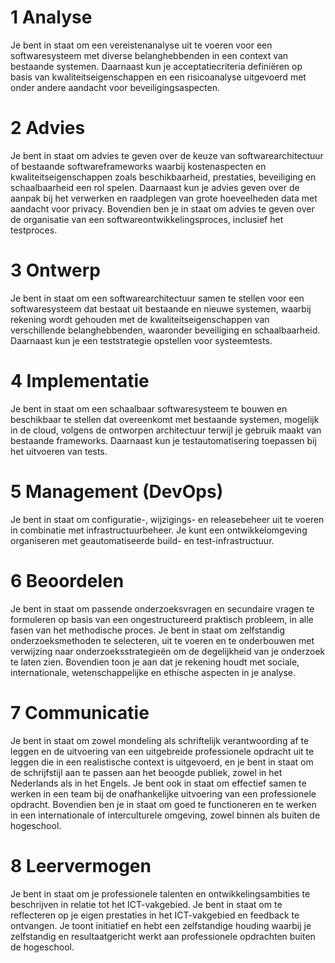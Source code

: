 # 1 Analyse

Je bent in staat om een vereistenanalyse uit te voeren voor een softwaresysteem met diverse belanghebbenden in een context van bestaande systemen. Daarnaast kun je acceptatiecriteria definiëren op basis van kwaliteitseigenschappen en een risicoanalyse uitgevoerd met onder andere aandacht voor beveiligingsaspecten.

# 2 Advies

Je bent in staat om advies te geven over de keuze van softwarearchitectuur of bestaande softwareframeworks waarbij kostenaspecten en kwaliteitseigenschappen zoals beschikbaarheid, prestaties, beveiliging en schaalbaarheid een rol spelen. Daarnaast kun je advies geven over de aanpak bij het verwerken en raadplegen van grote hoeveelheden data met aandacht voor privacy. Bovendien ben je in staat om advies te geven over de organisatie van een softwareontwikkelingsproces, inclusief het testproces.

# 3 Ontwerp

Je bent in staat om een softwarearchitectuur samen te stellen voor een softwaresysteem dat bestaat uit bestaande en nieuwe systemen, waarbij rekening wordt gehouden met de kwaliteitseigenschappen van verschillende belanghebbenden, waaronder beveiliging en schaalbaarheid. Daarnaast kun je een teststrategie opstellen voor systeemtests.

# 4 Implementatie

Je bent in staat om een schaalbaar softwaresysteem te bouwen en beschikbaar te stellen dat overeenkomt met bestaande systemen, mogelijk in de cloud, volgens de ontworpen architectuur terwijl je gebruik maakt van bestaande frameworks. Daarnaast kun je testautomatisering toepassen bij het uitvoeren van tests.

# 5 Management (DevOps)

Je bent in staat om configuratie-, wijzigings- en releasebeheer uit te voeren in combinatie met infrastructuurbeheer. Je kunt een ontwikkelomgeving organiseren met geautomatiseerde build- en test-infrastructuur.

# 6 Beoordelen

Je bent in staat om passende onderzoeksvragen en secundaire vragen te formuleren op basis van een ongestructureerd praktisch probleem, in alle fasen van het methodische proces. Je bent in staat om zelfstandig onderzoeksmethoden te selecteren, uit te voeren en te onderbouwen met verwijzing naar onderzoeksstrategieën om de degelijkheid van je onderzoek te laten zien. Bovendien toon je aan dat je rekening houdt met sociale, internationale, wetenschappelijke en ethische aspecten in je analyse.

# 7 Communicatie

Je bent in staat om zowel mondeling als schriftelijk verantwoording af te leggen en de uitvoering van een uitgebreide professionele opdracht uit te leggen die in een realistische context is uitgevoerd, en je bent in staat om de schrijfstijl aan te passen aan het beoogde publiek, zowel in het Nederlands als in het Engels. Je bent ook in staat om effectief samen te werken in een team bij de onafhankelijke uitvoering van een professionele opdracht. Bovendien ben je in staat om goed te functioneren en te werken in een internationale of interculturele omgeving, zowel binnen als buiten de hogeschool.

# 8 Leervermogen

Je bent in staat om je professionele talenten en ontwikkelingsambities te beschrijven in relatie tot het ICT-vakgebied. Je bent in staat om te reflecteren op je eigen prestaties in het ICT-vakgebied en feedback te ontvangen. Je toont initiatief en hebt een zelfstandige houding waarbij je zelfstandig en resultaatgericht werkt aan professionele opdrachten buiten de hogeschool.
